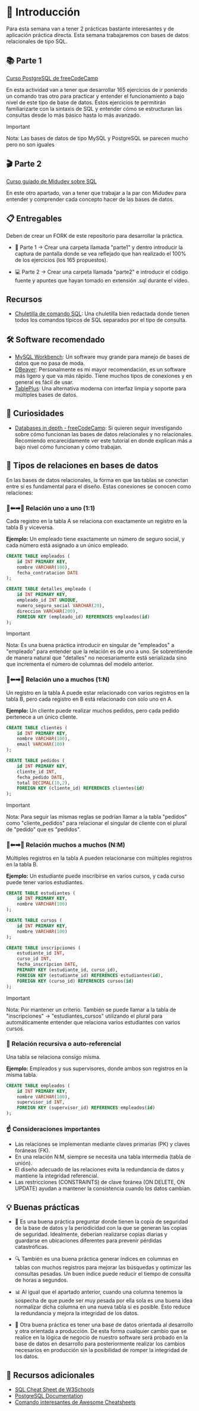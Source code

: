 # 🚀 Introducción

Para esta semana van a tener 2 prácticas bastante interesantes y de aplicación práctica directa. Esta semana trabajaremos con bases de datos relacionales de tipo SQL.

## 📚 Parte 1

[Curso PostgreSQL de freeCodeCamp](https://www.freecodecamp.org/learn/relational-database/learn-relational-databases-by-building-a-database-of-video-game-characters/build-a-database-of-video-game-characters)

En esta actividad van a tener que desarrollar 165 ejercicios de ir poniendo un comando tras otro para practicar y entender el funcionamiento a bajo nivel de este tipo de base de datos. Estos ejercicios te permitirán familiarizarte con la sintaxis de SQL y entender cómo se estructuran las consultas desde lo más básico hasta lo más avanzado.

> [!IMPORTANT]
> Nota: Las bases de datos de tipo MySQL y PostgreSQL se parecen mucho pero no son iguales

## 🎬 Parte 2

[Curso guiado de Midudev sobre SQL](https://www.youtube.com/watch?v=96s2i-H7e0w&ab_channel=midulive)

En este otro apartado, van a tener que trabajar a la par con Midudev para entender y comprender cada concepto hacer de las bases de datos.

## 📋 Entregables

Deben de crear un FORK de este repositorio para desarrollar la práctica.

- 📸 Parte 1 -> Crear una carpeta llamada "parte1" y dentro introducir la captura de pantalla donde se vea reflejado que han realizado el 100% de los ejercicios (los 165 propuestos).

- 💻 Parte 2 -> Crear una carpeta llamada "parte2" e introducir el código fuente y apuntes que hayan tomado en extensión .sql durante el vídeo.

## Recursos

- [Chuletilla de comando SQL](./docs/SQL-cheat-sheet.pdf): Una chuletilla bien redactada donde tienen todos los comandos típicos de SQL separados por el tipo de consulta.

## 🛠️ Software recomendado

- [MySQL Workbench](https://dev.mysql.com/downloads/workbench/): Un software muy grande para manejo de bases de datos que no pasa de moda.
- [DBeaver](https://dbeaver.io/download/): Personalmente es mi mayor recomendación, es un software más ligero y que va más rápido. Tiene muchos tipos de conexiones y en general es fácil de usar.
- [TablePlus](https://tableplus.com/): Una alternativa moderna con interfaz limpia y soporte para múltiples bases de datos.

## 🧠 Curiosidades

- [Databases in depth - freeCodeCamp](https://www.youtube.com/watch?v=pPqazMTzNOM&t=2358s&ab_channel=freeCodeCamp.org): Si quieren seguir investigando sobre cómo funcionan las bases de datos relacionales y no relacionales. Recomiendo encarecidamente ver este tutorial en donde explican más a bajo nivel cómo funcionan y cómo trabajan.

## 🔗 Tipos de relaciones en bases de datos

En las bases de datos relacionales, la forma en que las tablas se conectan entre sí es fundamental para el diseño. Estas conexiones se conocen como relaciones:

### 👤⬅➡👤 Relación uno a uno (1:1)

Cada registro en la tabla A se relaciona con exactamente un registro en la tabla B y viceversa.

**Ejemplo:** Un empleado tiene exactamente un número de seguro social, y cada número está asignado a un único empleado.

```sql
CREATE TABLE empleados (
    id INT PRIMARY KEY,
    nombre VARCHAR(100),
    fecha_contratacion DATE
);

CREATE TABLE detalles_empleado (
    id INT PRIMARY KEY,
    empleado_id INT UNIQUE,
    numero_seguro_social VARCHAR(20),
    direccion VARCHAR(200),
    FOREIGN KEY (empleado_id) REFERENCES empleados(id)
);
```
> [!IMPORTANT]
> Nota: Es una buena práctica introducir en singular de "empleados" a "empleado" para entender que la relación es de uno a uno. Se sobrentiende de manera natural que "detalles" no necesariamente está serializada sino que incrementa el número de columnas del modelo anterior.

### 👤⬅➡👥 Relación uno a muchos (1:N)

Un registro en la tabla A puede estar relacionado con varios registros en la tabla B, pero cada registro en B está relacionado con solo uno en A.

**Ejemplo:** Un cliente puede realizar muchos pedidos, pero cada pedido pertenece a un único cliente.

```sql
CREATE TABLE clientes (
    id INT PRIMARY KEY,
    nombre VARCHAR(100),
    email VARCHAR(100)
);

CREATE TABLE pedidos (
    id INT PRIMARY KEY,
    cliente_id INT,
    fecha_pedido DATE,
    total DECIMAL(10,2),
    FOREIGN KEY (cliente_id) REFERENCES clientes(id)
);
```
> [!IMPORTANT]
> Nota: Para seguir las mismas reglas se podrían llamar a la tabla "pedidos" como "cliente_pedidos" para relacionar el singular de cliente con el plural de "pedido" que es "pedidos".

### 👥⬅➡👥 Relación muchos a muchos (N:M)

Múltiples registros en la tabla A pueden relacionarse con múltiples registros en la tabla B.

**Ejemplo:** Un estudiante puede inscribirse en varios cursos, y cada curso puede tener varios estudiantes.

```sql
CREATE TABLE estudiantes (
    id INT PRIMARY KEY,
    nombre VARCHAR(100)
);

CREATE TABLE cursos (
    id INT PRIMARY KEY,
    nombre VARCHAR(100)
);

CREATE TABLE inscripciones (
    estudiante_id INT,
    curso_id INT,
    fecha_inscripcion DATE,
    PRIMARY KEY (estudiante_id, curso_id),
    FOREIGN KEY (estudiante_id) REFERENCES estudiantes(id),
    FOREIGN KEY (curso_id) REFERENCES cursos(id)
);
```
> [!IMPORTANT]
> Nota: Por mantener un criterio. También se puede llamar a la tabla de "inscripciones" -> "estudiantes_cursos" utilizando el plural para automáticamente entender que relaciona varios estudiantes con varios cursos.

### 🌲 Relación recursiva o auto-referencial

Una tabla se relaciona consigo misma.

**Ejemplo:** Empleados y sus supervisores, donde ambos son registros en la misma tabla.

```sql
CREATE TABLE empleados (
    id INT PRIMARY KEY,
    nombre VARCHAR(100),
    supervisor_id INT,
    FOREIGN KEY (supervisor_id) REFERENCES empleados(id)
);
```

### ☝️ Consideraciones importantes

- Las relaciones se implementan mediante claves primarias (PK) y claves foráneas (FK).
- En una relación N:M, siempre se necesita una tabla intermedia (tabla de unión).
- El diseño adecuado de las relaciones evita la redundancia de datos y mantiene la integridad referencial.
- Las restricciones (CONSTRAINTS) de clave foránea (ON DELETE, ON UPDATE) ayudan a mantener la consistencia cuando los datos cambian.

## 💡 Buenas prácticas

- 🔄 Es una buena práctica preguntar donde tienen la copia de seguridad de la base de datos y la periodicidad con la que se generan las copias de seguridad. Idealmente, deberían realizarse copias diarias y guardarse en ubicaciones diferentes para prevenir pérdidas catastróficas.

- 🔍 También es una buena práctica generar índices en columnas en tablas con muchos registros para mejorar las búsquedas y optimizar las consultas pesadas. Un buen índice puede reducir el tiempo de consulta de horas a segundos.

- 📊 Al igual que el apartado anterior, cuando una columna tenemos la sospecha de que puede ser muy pesada por ella sola es una buena idea normalizar dicha columna en una nueva tabla si es posible. Esto reduce la redundancia y mejora la integridad de los datos.

- 🔀 Otra buena práctica es tener una base de datos orientada al desarrollo y otra orientada a producción. De esta forma cualquier cambio que se realice en la lógica de negocio de nuestro software será probado en la base de datos en desarrollo para posteriormente realizar los cambios necesarios en producción sin la posibilidad de romper la integridad de los datos.

## 🧾​ Recursos adicionales

- [SQL Cheat Sheet de W3Schools](https://www.w3schools.com/sql/sql_ref_mysql.asp)
- [PostgreSQL Documentation](https://www.postgresql.org/docs/)
- [Comando interesantes de Awesome Cheatsheets](https://github.com/LeCoupa/awesome-cheatsheets/blob/master/databases/mysql.sh)